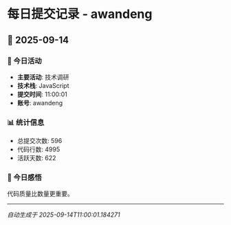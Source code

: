 # 每日提交记录 - awandeng

## 📅 2025-09-14

### 🎯 今日活动
- **主要活动**: 技术调研
- **技术栈**: JavaScript
- **提交时间**: 11:00:01
- **账号**: awandeng

### 📊 统计信息
- 总提交次数: 596
- 代码行数: 4995
- 活跃天数: 622

### 💭 今日感悟
代码质量比数量更重要。

---
*自动生成于 2025-09-14T11:00:01.184271*
